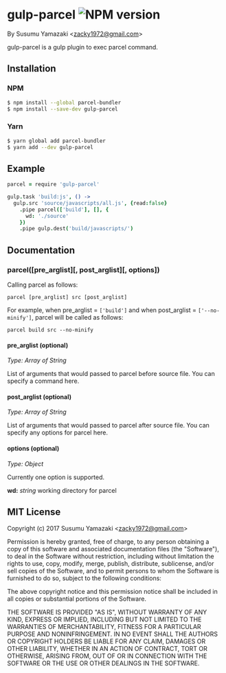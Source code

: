 gulp-parcel ![NPM version](https://img.shields.io/npm/v/gulp-parcel.svg?style=flat)
====================================================================================================================================================

By Susumu Yamazaki &lt;zacky1972@gmail.com&gt; 

gulp-parcel is a gulp plugin to exec parcel command.


Installation
--------------
### NPM
```bash
$ npm install --global parcel-bundler
$ npm install --save-dev gulp-parcel
```
### Yarn
```bash
$ yarn global add parcel-bundler
$ yarn add --dev gulp-parcel
```

Example
-------
```coffee
parcel = require 'gulp-parcel'

gulp.task 'build:js', () ->
  gulp.src 'source/javascripts/all.js', {read:false}
    .pipe parcel(['build'], [], {
      wd: './source'
    })
    .pipe gulp.dest('build/javascripts/')
```

Documentation
-------
### parcel([pre_arglist][, post_arglist][, options])

Calling parcel as follows:

```
parcel [pre_arglist] src [post_arglist]
```

For example, when pre_arglist = `['build']` and when post_arglist = `['--no-minify']`, parcel will be called as follows:

```
parcel build src --no-minify
```

#### pre_arglist (optional)

*Type: Array of String*

List of arguments that would passed to parcel before source file. You can specify a command here.

#### post_arglist (optional)

*Type: Array of String*

List of arguments that would passed to parcel after source file. You can specify any options for parcel here.

#### options (optional)

*Type: Object*

Currently one option is supported.

**wd:** *string*
working directory for parcel

MIT License
----------------------------
Copyright (c) 2017 Susumu Yamazaki &lt;zacky1972@gmail.com&gt;

Permission is hereby granted, free of charge, to any person obtaining a copy
of this software and associated documentation files (the &quot;Software&quot;), to deal
in the Software without restriction, including without limitation the rights
to use, copy, modify, merge, publish, distribute, sublicense, and/or sell
copies of the Software, and to permit persons to whom the Software is
furnished to do so, subject to the following conditions:

The above copyright notice and this permission notice shall be included in
all copies or substantial portions of the Software.

THE SOFTWARE IS PROVIDED &quot;AS IS&quot;, WITHOUT WARRANTY OF ANY KIND, EXPRESS OR
IMPLIED, INCLUDING BUT NOT LIMITED TO THE WARRANTIES OF MERCHANTABILITY,
FITNESS FOR A PARTICULAR PURPOSE AND NONINFRINGEMENT. IN NO EVENT SHALL THE
AUTHORS OR COPYRIGHT HOLDERS BE LIABLE FOR ANY CLAIM, DAMAGES OR OTHER
LIABILITY, WHETHER IN AN ACTION OF CONTRACT, TORT OR OTHERWISE, ARISING FROM,
OUT OF OR IN CONNECTION WITH THE SOFTWARE OR THE USE OR OTHER DEALINGS IN
THE SOFTWARE.

